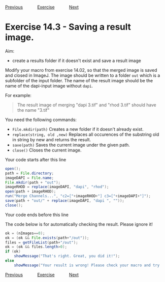 [Previous](./ans14-02.md) &nbsp;&nbsp;&nbsp;&nbsp;&nbsp;&nbsp;&nbsp;&nbsp;&nbsp;&nbsp;     [Exercise](../ex/ex14-03.md) &nbsp;&nbsp;&nbsp;&nbsp;&nbsp;&nbsp;&nbsp;&nbsp;&nbsp;&nbsp; [Next](./ans14-04.md)

# Exercise 14.3 - Saving a result image. 
 
Aim: 
- create a results folder if it doesn't exist and save a result image

Modify your macro from exercise 14.02, so that the merged image is saved
and closed in ImageJ. The image should be written to a folder ``out`` which
is a subfolder of the input folder. The name of the result image should be 
the name of the dapi-input image without ``dapi``. 

For example:
 > The result image of merging "dapi 3.tif" and "rhod 3.tif" should have the name "3.tif"

You need the following commands:
- ``File.mkdir(path)``		 	Creates a new folder if it doesn't already exist.
- ``replace(string, old ,new)``	Replaces all occurences of the substring old in string by new and returns the result.
- ``save(path)``				Saves the current image under the given path.
- ``close()``					Closes the current image.

Your code starts after this line 
```java
open();
path = File.directory;
imageDAPI = File.name;
File.mkdir(path + "out");
imageRHOD = replace(imageDAPI, "dapi", "rhod");
open(path + imageRHOD);
run("Merge Channels...", "c2=["+imageRHOD+"] c3=["+imageDAPI+"]");
save(path + "out/" + replace(imageDAPI, "dapi ", ""));
close();
```

Your code ends before this line

The code below is for automatically checking the result. Please ignore it! 
```java
ok = (nImages==0);
ok = (ok && File.exists(path+"/out"));
files = getFileList(path+"/out");
ok = (ok && files.length>0);
if (ok)
	showMessage("That's right. Great, you did it!");
else 
	showMessage("Your result is wrong! Please check your macro and try again!");


```
[Previous](./ans14-02.md) &nbsp;&nbsp;&nbsp;&nbsp;&nbsp;&nbsp;&nbsp;&nbsp;&nbsp;&nbsp;     [Exercise](../ex/ex14-03.md) &nbsp;&nbsp;&nbsp;&nbsp;&nbsp;&nbsp;&nbsp;&nbsp;&nbsp;&nbsp; [Next](./ans14-04.md)

